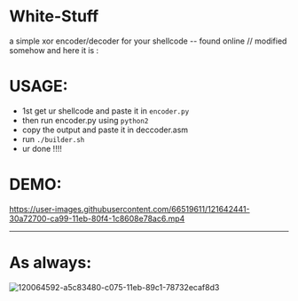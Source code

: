 # White-Stuff
a simple xor encoder/decoder for your shellcode -- found online // modified somehow and here it is :

# USAGE:
* 1st get ur shellcode and paste it in `encoder.py`
* then run encoder.py using `python2`
* copy the output and paste it in deccoder.asm
* run `./builder.sh`
* ur done !!!!

# DEMO:

https://user-images.githubusercontent.com/66519611/121642441-30a72700-ca99-11eb-80f4-1c8608e78ac6.mp4


************************************************************************************************************************

# As always:

![120064592-a5c83480-c075-11eb-89c1-78732ecaf8d3](https://user-images.githubusercontent.com/66519611/121642840-b9be5e00-ca99-11eb-9ed1-e895c14efd2b.png)



